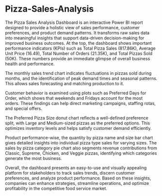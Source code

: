 # Pizza-Sales-Analysis
The Pizza Sales Analysis Dashboard is an interactive Power BI report designed to provide a holistic view of sales performance, customer preferences, and product demand patterns. It transforms raw sales data into meaningful insights that support data-driven decision-making for improved business outcomes.
At the top, the dashboard shows important performance indicators (KPIs) such as Total Pizza Sales (817.86K), Average Unit Price (16.49), Total Number of Orders (21.35K), and Total Pizzas Sold (50K). These numbers provide an immediate glimpse of overall business health and performance.

The monthly sales trend chart indicates fluctuations in pizzas sold during months, and the identification of peak demand times and seasonal patterns. This allows sales forecasting and matching production to it.

Customer behavior is examined using plots such as Preferred Days for Order, which shows that weekends and Fridays account for the most orders. These findings can help direct marketing campaigns, staffing rotas, and special offers.

The Preferred Pizza Size donut chart reflects a well-defined preference split, with Large and Medium-sized pizzas as the preferred options. This optimizes inventory levels and helps satisfy customer demand efficiently.

Product performance-wise, the quantity by pizza name and size bar chart gives detailed insights into individual pizza type sales for varying sizes. The sales by pizza category pie chart also segments revenue contributions from Classic, Supreme, Chicken, and Veggie pizzas, identifying which categories generate the most business.

Overall, the dashboard presents an easy-to-use and visually appealing platform for stakeholders to track sales trends, discern customer preferences, and analyze product performance. Based on these insights, companies can enhance strategies, streamline operations, and optimize profitability in the competitive food service market.
